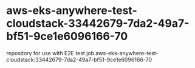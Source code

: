 # aws-eks-anywhere-test-cloudstack-33442679-7da2-49a7-bf51-9ce1e6096166-70
repository for use with E2E test job aws-eks-anywhere-test-cloudstack:33442679-7da2-49a7-bf51-9ce1e6096166-70
